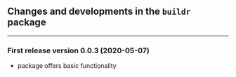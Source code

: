 ## Changes and developments in the `buildr` package

----------

### First release version 0.0.3 (2020-05-07)

* package offers basic functionality
